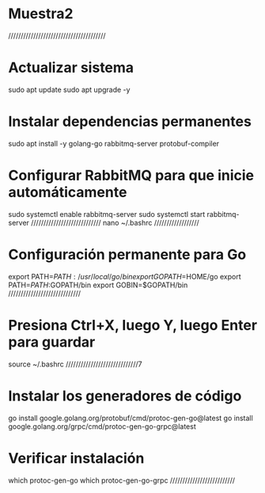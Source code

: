 # Muestra2
///////////////////////////////////////
# Actualizar sistema
sudo apt update
sudo apt upgrade -y

# Instalar dependencias permanentes
sudo apt install -y golang-go rabbitmq-server protobuf-compiler

# Configurar RabbitMQ para que inicie automáticamente
sudo systemctl enable rabbitmq-server
sudo systemctl start rabbitmq-server
////////////////////////////
nano ~/.bashrc
//////////////////
# Configuración permanente para Go
export PATH=$PATH:/usr/local/go/bin
export GOPATH=$HOME/go
export PATH=$PATH:$GOPATH/bin
export GOBIN=$GOPATH/bin
/////////////////////////////
# Presiona Ctrl+X, luego Y, luego Enter para guardar
source ~/.bashrc
/////////////////////////////7
# Instalar los generadores de código
go install google.golang.org/protobuf/cmd/protoc-gen-go@latest
go install google.golang.org/grpc/cmd/protoc-gen-go-grpc@latest

# Verificar instalación
which protoc-gen-go
which protoc-gen-go-grpc
//////////////////////////

